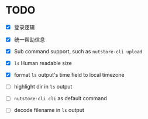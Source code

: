# TODO

- [x] 登录逻辑
- [x] 统一帮助信息
- [x] Sub command support, such as `nutstore-cli upload `
- [x] `ls` Human readable size
- [x] format `ls` output's time field to local timezone

- [ ] highlight dir in `ls` output
- [ ] `nutstore-cli cli` as default command
- [ ] decode filename in `ls` output
